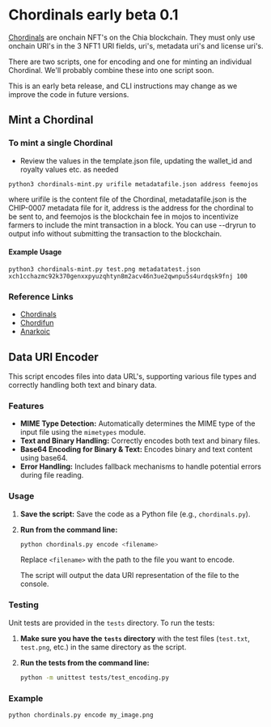 # Chordinals early beta 0.1

[Chordinals](https://www.chordinals.com/) are onchain NFT's on the Chia blockchain. They must only use onchain URI's in the 3 NFT1 URI fields, uri's, metadata uri's and license uri's.

There are two scripts, one for encoding and one for minting an individual Chordinal. We'll probably combine these into one script soon.

This is an early beta release, and CLI instructions may change as we improve the code in future versions.

## Mint a Chordinal

### To mint a single Chordinal

- Review the values in the template.json file, updating the wallet_id and royalty values etc. as needed

```
python3 chordinals-mint.py urifile metadatafile.json address feemojos
```

where urifile is the content file of the Chordinal, metadatafile.json is the CHIP-0007 metadata file for it, address is the address for the chordinal to be sent to, and feemojos is the blockchain fee in mojos to incentivize farmers to include the mint transaction in a block. You can use --dryrun to output info without submitting the transaction to the blockchain.

#### Example Usage

```
python3 chordinals-mint.py test.png metadatatest.json xch1cchazmc92k370genxxpyuzqhtyn8m2acv46n3ue2qwnpu5s4urdqsk9fnj 100
```

### Reference Links

- [Chordinals](https://www.chordinals.com/)
- [Chordifun](https://www.chordifun.com/)
- [Anarkoic](https://www.anarkoic.com/)

## Data URI Encoder

This script encodes files into data URL's, supporting various file types and correctly handling both text and binary data.

### Features

- **MIME Type Detection:** Automatically determines the MIME type of the input file using the `mimetypes` module.
- **Text and Binary Handling:** Correctly encodes both text and binary files.
- **Base64 Encoding for Binary & Text:** Encodes binary and text content using base64.
- **Error Handling:** Includes fallback mechanisms to handle potential errors during file reading.

### Usage

1.  **Save the script:** Save the code as a Python file (e.g., `chordinals.py`).
2.  **Run from the command line:**

    ```bash
    python chordinals.py encode <filename>
    ```

    Replace `<filename>` with the path to the file you want to encode.

    The script will output the data URI representation of the file to the console.

### Testing

Unit tests are provided in the `tests` directory. To run the tests:

1.  **Make sure you have the `tests` directory** with the test files (`test.txt`, `test.png`, etc.) in the same directory as the script.
2.  **Run the tests from the command line:**

    ```bash
    python -m unittest tests/test_encoding.py
    ```

### Example

```bash
python chordinals.py encode my_image.png
```
